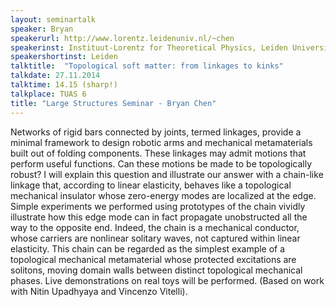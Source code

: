 ```yaml
---
layout: seminartalk
speaker: Bryan 
speakerurl: http://www.lorentz.leidenuniv.nl/~chen
speakerinst: Instituut-Lorentz for Theoretical Physics, Leiden University
speakershortinst: Leiden
talktitle:  "Topological soft matter: from linkages to kinks"
talkdate: 27.11.2014
talktime: 14.15 (sharp!)
talkplace: TUAS 6
title: "Large Structures Seminar - Bryan Chen"
---
```

Networks of rigid bars connected by joints, termed linkages, provide a
minimal framework to design robotic arms and mechanical metamaterials
built out of folding components.  These linkages may admit motions
that perform useful functions.  Can these motions be made to be
topologically robust?  I will explain this question and illustrate our
answer with a chain-like linkage that, according to linear elasticity,
behaves like a topological mechanical insulator whose zero-energy
modes are localized at the edge. Simple experiments we performed using
prototypes of the chain vividly illustrate how this edge mode can in
fact propagate unobstructed all the way to the opposite end. Indeed,
the chain is a mechanical conductor, whose carriers are nonlinear
solitary waves, not captured within linear elasticity. This chain can
be regarded as the simplest example of a topological mechanical
metamaterial whose protected excitations are solitons, moving domain
walls between distinct topological mechanical phases.  Live
demonstrations on real toys will be performed.  (Based on work with
Nitin Upadhyaya and Vincenzo Vitelli).
